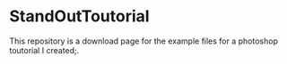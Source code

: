 # StandOutToutorial
This repository is a download page for the example files for a photoshop toutorial I created;.
